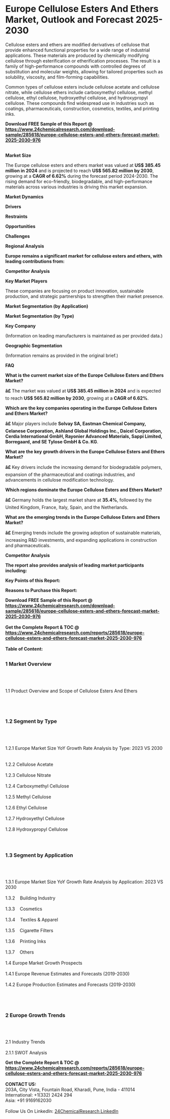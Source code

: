 <h1>Europe Cellulose Esters And Ethers Market, Outlook and Forecast 2025-2030</h1><p>Cellulose esters and ethers are modified derivatives of cellulose that provide enhanced functional properties for a wide range of industrial applications. These materials are produced by chemically modifying cellulose through esterification or etherification processes. The result is a family of high-performance compounds with controlled degrees of substitution and molecular weights, allowing for tailored properties such as solubility, viscosity, and film-forming capabilities.</p><p>
</p><p>Common types of cellulose esters include cellulose acetate and cellulose nitrate, while cellulose ethers include carboxymethyl cellulose, methyl cellulose, ethyl cellulose, hydroxyethyl cellulose, and hydroxypropyl cellulose. These compounds find widespread use in industries such as coatings, pharmaceuticals, construction, cosmetics, textiles, and printing inks.</p><div><b>Download FREE Sample of this Report @ 
            <a href="https://www.24chemicalresearch.com/download-sample/285618/europe-cellulose-esters-and-ethers-forecast-market-2025-2030-976">
            https://www.24chemicalresearch.com/download-sample/285618/europe-cellulose-esters-and-ethers-forecast-market-2025-2030-976</a></b></div><br><p>
<strong>Market Size</strong></p><p>
</p><p>The Europe cellulose esters and ethers market was valued at <strong>US$ 385.45 million in 2024</strong> and is projected to reach <strong>US$ 565.82 million by 2030</strong>, growing at a <strong>CAGR of 6.62%</strong> during the forecast period 2024-2030. The rising demand for eco-friendly, biodegradable, and high-performance materials across various industries is driving this market expansion.</p><p>
</p><p>
<strong>Market Dynamics </strong></p><p>
<strong>Drivers</strong></p><p>
</p><p>
<strong>Restraints</strong></p><p>
</p><p>
<strong>Opportunities</strong></p><p>
</p><p>
<strong>Challenges</strong></p><p>
</p><p>
<strong>Regional Analysis</strong></p><p>
</p><p><strong>Europe remains a significant market for cellulose esters and ethers, with leading contributions from:</strong></p><p>
</p><p>
<strong>Competitor Analysis </strong></p><p>
<strong>Key Market Players</strong></p><p>
</p><p>
</p><p>These companies are focusing on product innovation, sustainable production, and strategic partnerships to strengthen their market presence.</p><p>
<strong>Market Segmentation (by Application)</strong></p><p>
</p><p>
<strong>Market Segmentation (by Type)</strong></p><p>
</p><p>
<strong>Key Company</strong></p><p>
</p><p>(Information on leading manufacturers is maintained as per provided data.)</p><p>
<strong>Geographic Segmentation</strong></p><p>
</p><p>(Information remains as provided in the original brief.)</p><p>
<strong>FAQ </strong></p><p>
<strong>What is the current market size of the Europe Cellulose Esters and Ethers Market?</strong></p><p>
</p><p><strong>â£ </strong>The market was valued at <strong>US$ 385.45 million in 2024</strong> and is expected to reach <strong>US$ 565.82 million by 2030</strong>, growing at a <strong>CAGR of 6.62%</strong>.</p><p>
<strong>Which are the key companies operating in the Europe Cellulose Esters and Ethers Market?</strong></p><p>
</p><p><strong>â£ </strong>Major players include <strong>Solvay SA, Eastman Chemical Company, Celanese Corporation, Ashland Global Holdings Inc., Daicel Corporation, Cerdia International GmbH, Rayonier Advanced Materials, Sappi Limited, Borregaard, and SE Tylose GmbH &amp; Co. KG</strong>.</p><p>
<strong>What are the key growth drivers in the Europe Cellulose Esters and Ethers Market?</strong></p><p>
</p><p><strong>â£ </strong>Key drivers include the increasing demand for biodegradable polymers, expansion of the pharmaceutical and coatings industries, and advancements in cellulose modification technology.</p><p>
<strong>Which regions dominate the Europe Cellulose Esters and Ethers Market?</strong></p><p>
</p><p><strong>â£ </strong>Germany holds the largest market share at <strong>35.4%</strong>, followed by the United Kingdom, France, Italy, Spain, and the Netherlands.</p><p>
<strong>What are the emerging trends in the Europe Cellulose Esters and Ethers Market?</strong></p><p>
</p><p><strong>â£ </strong>Emerging trends include the growing adoption of sustainable materials, increasing R&amp;D investments, and expanding applications in construction and pharmaceuticals.</p><p>
</p><p><strong>Competitor Analysis</strong></p><p>
</p><p><strong>The report also provides analysis of leading market participants including:</strong></p><p>
</p><p>
</p><p><strong>Key Points of this Report:</strong></p><p>
</p><p>
</p><p><strong>Reasons to Purchase this Report:</strong></p><p>
</p><div><b>Download FREE Sample of this Report @ 
            <a href="https://www.24chemicalresearch.com/download-sample/285618/europe-cellulose-esters-and-ethers-forecast-market-2025-2030-976">
            https://www.24chemicalresearch.com/download-sample/285618/europe-cellulose-esters-and-ethers-forecast-market-2025-2030-976</a></b></div><br><div><b>Get the Complete Report & TOC @ 
            <a href="https://www.24chemicalresearch.com/reports/285618/europe-cellulose-esters-and-ethers-forecast-market-2025-2030-976">
            https://www.24chemicalresearch.com/reports/285618/europe-cellulose-esters-and-ethers-forecast-market-2025-2030-976</a></b></div><br>
            <b>Table of Content:</b><p><h2><span style="font-size:16px"><strong>1 Market Overview&nbsp;&nbsp; &nbsp;</strong></span></h2><br />
<br />
<p>1.1 Product Overview and Scope of Cellulose Esters And Ethers&nbsp;</p><br />
<br />
<h2><strong><span style="font-size:16px">1.2 Segment by Type&nbsp;&nbsp; &nbsp;</span></strong></h2><br />
<br />
<p>1.2.1 Europe Market Size YoY Growth Rate Analysis by Type: 2023 VS 2030&nbsp;&nbsp; &nbsp;<br /><br />
1.2.2 Cellulose Acetate&nbsp;&nbsp; &nbsp;<br /><br />
1.2.3 Cellulose Nitrate<br /><br />
1.2.4 Carboxymethyl Cellulose<br /><br />
1.2.5 Methyl Cellulose<br /><br />
1.2.6 Ethyl Cellulose<br /><br />
1.2.7 Hydroxyethyl Cellulose<br /><br />
1.2.8 Hydroxypropyl Cellulose<br /><br />
<br />
<h2><span style="font-size:16px"><strong>1.3 Segment by Application&nbsp;&nbsp;</strong></span></h2><br />
<br />
<p>1.3.1 Europe Market Size YoY Growth Rate Analysis by Application: 2023 VS 2030&nbsp;&nbsp; &nbsp;<br /><br />
1.3.2&nbsp;&nbsp; &nbsp;Building Industry<br /><br />
1.3.3&nbsp;&nbsp; &nbsp;Cosmetics<br /><br />
1.3.4&nbsp;&nbsp; &nbsp;Textiles & Apparel<br /><br />
1.3.5&nbsp;&nbsp; &nbsp;Cigarette Filters<br /><br />
1.3.6&nbsp;&nbsp; &nbsp;Printing Inks<br /><br />
1.3.7&nbsp;&nbsp; &nbsp;Others<br /><br />
1.4 Europe Market Growth Prospects&nbsp;&nbsp; &nbsp;<br /><br />
1.4.1 Europe Revenue Estimates and Forecasts (2019-2030)&nbsp;&nbsp; &nbsp;<br /><br />
1.4.2 Europe Production Estimates and Forecasts (2019-2030)&nbsp;&nbsp;</p><br />
<br />
<h2><span style="font-size:16px"><strong>2 Europe Growth Trends&nbsp;&nbsp; &nbsp;</strong></span></h2><br />
<br />
<p>2.1 Industry Trends&nbsp;&nbsp; &nbsp;<br /><br />
2.1.1 SWOT Analysis&nbsp;&nbsp;</p><div><b>Get the Complete Report & TOC @ 
            <a href="https://www.24chemicalresearch.com/reports/285618/europe-cellulose-esters-and-ethers-forecast-market-2025-2030-976">
            https://www.24chemicalresearch.com/reports/285618/europe-cellulose-esters-and-ethers-forecast-market-2025-2030-976</a></b></div><br><b>CONTACT US:</b><br>
            203A, City Vista, Fountain Road, Kharadi, Pune, India - 411014<br>
            International: +1(332) 2424 294<br>
            Asia: +91 9169162030 <br><br>
            Follow Us On LinkedIn: <a href="https://www.linkedin.com/company/24chemicalresearch/">24ChemicalResearch LinkedIn</a>